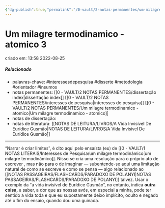 ```yaml
---
{"dg-publish":true,"permalink":"/0-vault/2-notas-permanentes/um-milagre-termodinamico-atomico-3/","tags":["permanente","interessesdepesquisa","disserte","metodologia","orientador","insumos"],"dgHomeLink":true,"dgShowLocalGraph":true,"dgShowFileTree":true,"dgEnableSearch":true,"noteIcon":""}
---
```


# Um milagre termodinamico - atomico 3
criado em: 13:58 2022-08-25

##### Relacionado
- palavras-chave: #interessesdepesquisa  #disserte #metodologia #orientador #insumos
- notas permanentes: [[0 - VAULT/2 NOTAS PERMANENTES/dissertação index\|dissertação index]] [[0 - VAULT/2 NOTAS PERMANENTES/interesses de pesquisa\|interesses de pesquisa]] [[0 - VAULT/2 NOTAS PERMANENTES/Um milagre termodinamico - atomico\|Um milagre termodinamico - atomico]]
- notas de dissertação:
- notas de literatura: [[NOTAS DE LEITURA/LIVROS/A Vida Invisível De Eurídice Gusmão\|NOTAS DE LEITURA/LIVROS/A Vida Invisível De Eurídice Gusmão]]

---
“Narrar é criar limites”, é dito aqui pelo ensaísta (eu) de [[0 - VAULT/1 NOTAS LITERAIS/Interesses de Pesquisa/um milagre termodinámico\|um milagre termodinámico]]. Nisso se cria uma resolução para o próprio ato de escrever , mas não para o de imaginar — subentende-se aqui uma limitação natural de como se escreve e como se pensa — algo relacionado ao [[NOTAS PASSAGEIRAS/FLASHCARDS/PARADOXO DE POLANYI\|NOTAS PASSAGEIRAS/FLASHCARDS/PARADOXO DE POLANYI]] talvez.  Usar o exemplo da “a vida invisível de Eurídice Gusmão”, no entanto, indica **outra coisa,** a saber, a dor que as nossas avós, em especial a minha, pode ter sentido a vida toda e que eu supostamente deixo implícito, oculto e negado até o fim do ensaio, quando dou uma guinada. 

